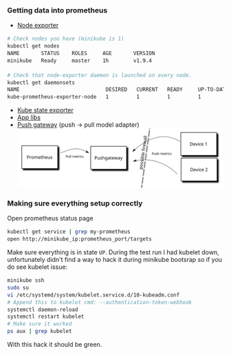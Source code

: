 ### Getting data into prometheus
- [Node exporter](https://github.com/prometheus/node_exporter)
```bash
# Check nodes you have (minikube is 1)
kubectl get nodes
NAME       STATUS    ROLES     AGE       VERSION
minikube   Ready     master    1h        v1.9.4

# Check that node-exporter daemon is launched on every node.
kubectl get daemonsets
NAME                            DESIRED   CURRENT   READY     UP-TO-DATE   AVAILABLE   NODE SELECTOR   AGE
kube-prometheus-exporter-node   1         1         1         1            1           <none>          54m
```
- [Kube state exporter](https://github.com/kubernetes/kube-state-metrics)
- [App libs](https://prometheus.io/docs/instrumenting/clientlibs/)
- [Push gateway](https://github.com/prometheus/pushgateway) (push -> pull model adapter)
  ![Push gateway](./img/push-gate.svg)
  

### Making sure everything setup correctly
Open prometheus status page
```bash
kubectl get service | grep my-prometheus
open http://minikube_ip:prometheus_port/targets
```
Make sure everything is in state `UP`. 
During the test run I had kubelet down, unfortunately didn't find a way
to hack it during minikube bootsrap so if you do see kubelet issue:
```bash
minikube ssh
sudo su
vi /etc/systemd/system/kubelet.service.d/10-kubeadm.conf
# Append this to kubelet cmd: --authentication-token-webhook 
systemctl daemon-reload
systemctl restart kubelet
# Make sure it worked
ps aux | grep kubelet
```
With this hack it should be green.